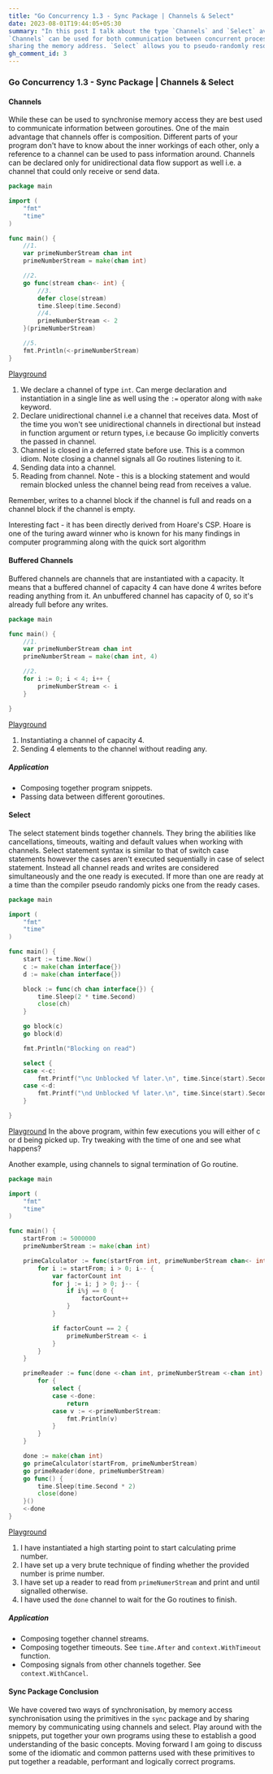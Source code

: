 ```yaml
---
title: "Go Concurrency 1.3 - Sync Package | Channels & Select"
date: 2023-08-01T19:44:05+05:30
summary: "In this post I talk about the type `Channels` and `Select` available under the sync package. While 
`Channels` can be used for both communication between concurrent processes, they can also be used in synchronisation by 
sharing the memory address. `Select` allows you to pseudo-randomly resolve one of the available/ready case."
gh_comment_id: 3
---
```


### Go Concurrency 1.3 - Sync Package | Channels & Select
#### Channels
While these can be used to synchronise memory access they are best used to communicate information between goroutines. One of the main advantage that channels offer is composition. Different parts of your program don't have to know about the inner workings of each other, only a reference to a channel can be used to pass information around.
Channels can be declared only for unidirectional data flow support as well i.e. a channel that could only receive or send data.

```Go
package main

import (
	"fmt"
	"time"
)

func main() {
    //1.
 	var primeNumberStream chan int
	primeNumberStream = make(chan int)

    //2. 
	go func(stream chan<- int) {
		//3.
		defer close(stream)
		time.Sleep(time.Second)
		//4.
		primeNumberStream <- 2
	}(primeNumberStream)

    //5.
	fmt.Println(<-primeNumberStream)
}

```

[Playground](https://go.dev/play/p/IZxsRxaO46P)
1. We declare a channel of type `int`. Can merge declaration and instantiation in a single line as well using the `:=`  operator along with `make` keyword.
2. Declare unidirectional channel i.e a channel that receives data. Most of the time you won't see unidirectional channels in directional but instead in function argument or return types, i.e because Go implicitly converts the passed in channel.
3. Channel is closed in a deferred state before use. This is a common idiom. Note closing a channel signals all Go routines listening to it.
4. Sending data into a channel.
5. Reading from channel. Note - this is a blocking statement and would remain blocked unless the channel being read from receives a value.

Remember, writes to a channel block if the channel is full and reads on a channel block if the channel is empty.

Interesting fact - it has been directly derived from Hoare's CSP. Hoare is one of the turing award winner who is known for his many findings in computer programming along with the quick sort algorithm


#### Buffered Channels
Buffered channels are channels that are instantiated with a capacity. It means that a buffered channel of capacity 4 can have done 4 writes before reading anything from it. An unbuffered channel has capacity of 0, so it's already full before any writes.

```Go
package main

func main() {
	//1.
	var primeNumberStream chan int
	primeNumberStream = make(chan int, 4)

	//2.
	for i := 0; i < 4; i++ {
		primeNumberStream <- i
	}

}

```
[Playground](https://go.dev/play/p/QmjdeLTT7W6)
1. Instantiating a channel of capacity 4.
2. Sending 4 elements to the channel without reading any.

##### Application
- Composing together program snippets.
- Passing data between different goroutines.


#### Select
The select statement binds together channels. They bring the abilities like cancellations, timeouts, waiting and default values when working with channels. Select statement syntax is similar to that of switch case statements however the cases aren't executed sequentially in case of select statement. Instead all channel reads and writes are considered simultaneously and the one ready is executed. If more than one are ready at a time than the compiler pseudo randomly picks one from the ready cases.

```Go
package main

import (
	"fmt"
	"time"
)

func main() {
	start := time.Now()
	c := make(chan interface{})
	d := make(chan interface{})

	block := func(ch chan interface{}) {
		time.Sleep(2 * time.Second)
		close(ch)
	}

	go block(c)
	go block(d)

	fmt.Println("Blocking on read")

	select {
	case <-c:
		fmt.Printf("\nc Unblocked %f later.\n", time.Since(start).Seconds())
	case <-d:
		fmt.Printf("\nd Unblocked %f later.\n", time.Since(start).Seconds())
	}

}

```
[Playground](https://go.dev/play/p/E3Dy1GvKO_u)
In the above program, within few executions you will either of c or d being picked up. Try tweaking with the time of one and see what happens?


Another example, using channels to signal termination of Go routine.
```Go
package main

import (
	"fmt"
	"time"
)

func main() {
	startFrom := 5000000
	primeNumberStream := make(chan int)

	primeCalculator := func(startFrom int, primeNumberStream chan<- int) {
		for i := startFrom; i > 0; i-- {
			var factorCount int
			for j := i; j > 0; j-- {
				if i%j == 0 {
					factorCount++
				}
			}

			if factorCount == 2 {
				primeNumberStream <- i
			}
		}
	}

	primeReader := func(done <-chan int, primeNumberStream <-chan int) {
		for {
			select {
			case <-done:
				return
			case v := <-primeNumberStream:
				fmt.Println(v)
			}
		}
	}

	done := make(chan int)
	go primeCalculator(startFrom, primeNumberStream)
	go primeReader(done, primeNumberStream)
	go func() {
		time.Sleep(time.Second * 2)
		close(done)
	}()
	<-done
}

```
[Playground](https://go.dev/play/p/M94KV15I2p_o)

1. I have instantiated a high starting point to start calculating prime number.
2. I have set up a very brute technique of finding whether the provided number is prime number.
3. I have set up a reader to read from `primeNumerStream` and print and until signalled otherwise.
4. I have used the `done` channel to wait for the Go routines to finish.

##### Application
- Composing together channel streams.
- Composing together timeouts. See `time.After` and `context.WithTimeout` function.
- Composing signals from other channels together. See `context.WithCancel`.


#### Sync Package Conclusion
We have covered two ways of synchronisation, by memory access synchronisation using the primitives in the `sync` package and by sharing memory by communicating using channels and select. Play around with the snippets, put together your own programs using these to establish a good understanding of the basic concepts.
Moving forward I am going to discuss some of the idiomatic and common patterns used with these primitives to put together a readable, performant and logically correct programs. 